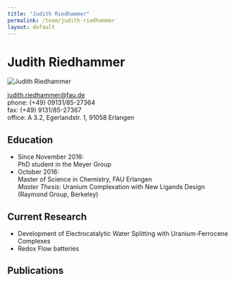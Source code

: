 ```yaml
---
title: "Judith Riedhammer"
permalink: /team/judith-riedhammer
layout: default
---
```


# Judith Riedhammer


![Judith Riedhammer](/assets/img/jr_page.jpg)
 
[judith.riedhammer@fau.de](mailto:judith.riedhammer@fau.de)<br>
phone: (+49) 09131/85-27364<br>
fax:  (+49) 9131/85-27367<br>
office: A 3.2, Egerlandstr. 1, 91058 Erlangen

## Education

- Since November 2016:<br>
  PhD student in the Meyer Group
- October 2016: <br>
  Master of Science in Chemistry, FAU Erlangen <br>
  _Master Thesis:_ Uranium Complexation with New Ligands Design (Raymond Group, Berkeley)

## Current Research

- Development of Electrocatalytic Water Splitting with Uranium-Ferrocene Complexes 
- Redox Flow batteries

## Publications

